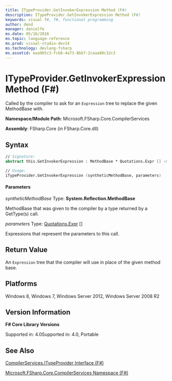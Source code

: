```yaml
---
title: ITypeProvider.GetInvokerExpression Method (F#)
description: ITypeProvider.GetInvokerExpression Method (F#)
keywords: visual f#, f#, functional programming
author: dend
manager: danielfe
ms.date: 05/16/2016
ms.topic: language-reference
ms.prod: visual-studio-dev14
ms.technology: devlang-fsharp
ms.assetid: eaa9b5c3-fcb8-4a73-8bb7-2caaa88c32c3 
---
```


# ITypeProvider.GetInvokerExpression Method (F#)

Called by the compiler to ask for an `Expression` tree to replace the given MethodBase with.

**Namespace/Module Path**: Microsoft.FSharp.Core.CompilerServices

**Assembly**: FSharp.Core (in FSharp.Core.dll)


## Syntax

```fsharp
// Signature:
abstract this.GetInvokerExpression : MethodBase * Quotations.Expr [] -> Quotations.Expr

// Usage:
iTypeProvider.GetInvokerExpression (syntheticMethodBase, parameters)
```

#### Parameters
*syntheticMethodBase*
Type: **System.Reflection.MethodBase**


MethodBase that was given to the compiler by a type returned by a GetType(s) call.


*parameters*
Type: [Quotations.Expr](https://msdn.microsoft.com/library/ed6a2caf-69d4-45c2-ab97-e9b3be9bce65) []


Expressions that represent the parameters to this call.

## Return Value
An `Expression` tree that the compiler will use in place of the given method base.

## Platforms
Windows 8, Windows 7, Windows Server 2012, Windows Server 2008 R2


## Version Information
**F# Core Library Versions**

Supported in: 4.0Supported in: 4.0, Portable

## See Also
[CompilerServices.ITypeProvider Interface &#40;F&#35;&#41;](CompilerServices.ITypeProvider-Interface-%5BFSharp%5D.md)

[Microsoft.FSharp.Core.CompilerServices Namespace &#40;F&#35;&#41;](Microsoft.FSharp.Core.CompilerServices-Namespace-%5BFSharp%5D.md)